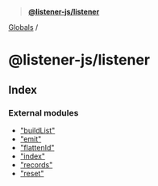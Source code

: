 > **[@listener-js/listener](README.md)**

[Globals](globals.md) /

# @listener-js/listener

## Index

### External modules

* ["buildList"](modules/_buildlist_.md)
* ["emit"](modules/_emit_.md)
* ["flattenId"](modules/_flattenid_.md)
* ["index"](modules/_index_.md)
* ["records"](modules/_records_.md)
* ["reset"](modules/_reset_.md)